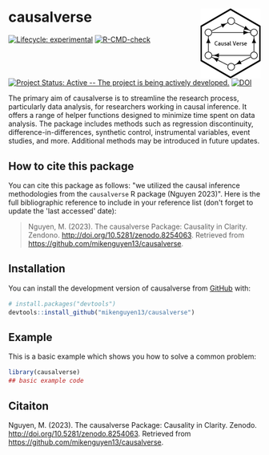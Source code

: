 # causalverse <img src="man/figures/logo.png" align="right" height="139" />

<!-- badges: start -->
[![Lifecycle: experimental](https://img.shields.io/badge/lifecycle-experimental-orange.svg)](https://lifecycle.r-lib.org/articles/stages.html#experimental)
[![R-CMD-check](https://github.com/mikenguyen13/causalverse/actions/workflows/R-CMD-check.yaml/badge.svg)](https://github.com/mikenguyen13/causalverse/actions/workflows/R-CMD-check.yaml)
[![Project Status: Active -- The project is being actively developed.](https://www.repostatus.org/badges/latest/active.svg)](https://www.repostatus.org/#active)
[![DOI](https://zenodo.org/badge/679072435.svg)](https://zenodo.org/badge/latestdoi/679072435)
<!-- badges: end -->

The primary aim of causalverse is to streamline the research process, particularly data analysis, for researchers working in causal inference. It offers a range of helper functions designed to minimize time spent on data analysis. The package includes methods such as regression discontinuity, difference-in-differences, synthetic control, instrumental variables, event studies, and more. Additional methods may be introduced in future updates.

## How to cite this package 

You can cite this package as follows: "we utilized the causal inference methodologies from the `causalverse` R package (Nguyen 2023)". Here is the full bibliographic reference to include in your reference list (don't forget to update the 'last accessed' date):

> Nguyen, M. (2023). The causalverse Package: Causality in Clarity. Zendono. <http://doi.org/10.5281/zenodo.8254063>. Retrieved from <https://github.com/mikenguyen13/causalverse>.


## Installation

You can install the development version of causalverse from [GitHub](https://github.com/) with:

``` r
# install.packages("devtools")
devtools::install_github("mikenguyen13/causalverse")
```

## Example

This is a basic example which shows you how to solve a common problem:

``` r
library(causalverse)
## basic example code
```

## Citaiton

Nguyen, M. (2023). The causalverse Package: Causality in Clarity. Zenodo. <http://doi.org/10.5281/zenodo.8254063>. Retrieved from <https://github.com/mikenguyen13/causalverse>.
